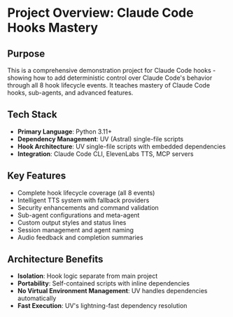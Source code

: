 # Project Overview: Claude Code Hooks Mastery

## Purpose

This is a comprehensive demonstration project for Claude Code hooks - showing how to add deterministic control over Claude Code's behavior through all 8 hook lifecycle events. It teaches mastery of Claude Code hooks, sub-agents, and advanced features.

## Tech Stack

- **Primary Language**: Python 3.11+
- **Dependency Management**: UV (Astral) single-file scripts
- **Hook Architecture**: UV single-file scripts with embedded dependencies
- **Integration**: Claude Code CLI, ElevenLabs TTS, MCP servers

## Key Features

- Complete hook lifecycle coverage (all 8 events)
- Intelligent TTS system with fallback providers
- Security enhancements and command validation
- Sub-agent configurations and meta-agent
- Custom output styles and status lines
- Session management and agent naming
- Audio feedback and completion summaries

## Architecture Benefits

- **Isolation**: Hook logic separate from main project
- **Portability**: Self-contained scripts with inline dependencies
- **No Virtual Environment Management**: UV handles dependencies automatically
- **Fast Execution**: UV's lightning-fast dependency resolution
